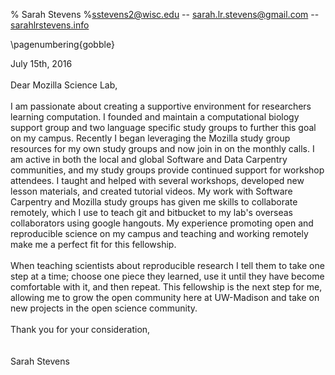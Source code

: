 % Sarah Stevens
%sstevens2@wisc.edu -- sarah.lr.stevens@gmail.com -- [sarahlrstevens.info](sarahlrstevens.info)

\pagenumbering{gobble}

July 15th, 2016  
\
Dear Mozilla Science Lab,  
\
I am passionate about creating a supportive environment for researchers learning computation.
I founded and maintain a computational biology support group and two language specific study groups to further this goal on my campus.
Recently I began leveraging the Mozilla study group resources for my own study groups and now join in on the monthly calls.
I am active in both the local and global Software and Data Carpentry communities, and my study groups provide continued support for workshop attendees.
I taught and helped with several workshops, developed new lesson materials, and created tutorial videos.
My work with Software Carpentry and Mozilla study groups has given me skills to collaborate remotely, which I use to teach git and bitbucket to my lab's overseas collaborators using google hangouts.
My experience promoting open and reproducible science on my campus and teaching and working remotely make me a perfect fit for this fellowship.  
\
When teaching scientists about reproducible research I tell them to take one step at a time; choose one piece they learned, use it until they have become comfortable with it, and then repeat.
This fellowship is the next step for me, allowing me to grow the open community here at UW-Madison and take on new projects in the open science community.  
\
Thank you for your consideration,  
\
\
Sarah Stevens
